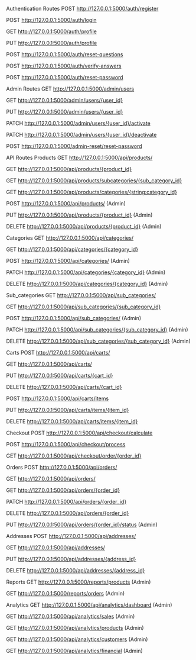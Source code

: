 Authentication Routes
POST http://127.0.0.1:5000/auth/register

POST http://127.0.0.1:5000/auth/login

GET http://127.0.0.1:5000/auth/profile

PUT http://127.0.0.1:5000/auth/profile

POST http://127.0.0.1:5000/auth/reset-questions

POST http://127.0.0.1:5000/auth/verify-answers

POST http://127.0.0.1:5000/auth/reset-password

Admin Routes
GET http://127.0.0.1:5000/admin/users

GET http://127.0.0.1:5000/admin/users/{user_id}

PUT http://127.0.0.1:5000/admin/users/{user_id}

PATCH http://127.0.0.1:5000/admin/users/{user_id}/activate

PATCH http://127.0.0.1:5000/admin/users/{user_id}/deactivate

POST http://127.0.0.1:5000/admin-reset/reset-password

API Routes
Products
GET http://127.0.0.1:5000/api/products/

GET http://127.0.0.1:5000/api/products/{product_id}

GET http://127.0.0.1:5000/api/products/subcategories/{sub_category_id}

GET http://127.0.0.1:5000/api/products/categories/{string:category_id}

POST http://127.0.0.1:5000/api/products/ (Admin)

PUT http://127.0.0.1:5000/api/products/{product_id} (Admin)

DELETE http://127.0.0.1:5000/api/products/{product_id} (Admin)

Categories
GET http://127.0.0.1:5000/api/categories/

GET http://127.0.0.1:5000/api/categories/{category_id}

POST http://127.0.0.1:5000/api/categories/ (Admin)

PATCH http://127.0.0.1:5000/api/categories/{category_id} (Admin)

DELETE http://127.0.0.1:5000/api/categories/{category_id} (Admin)

Sub_categories
GET http://127.0.0.1:5000/api/sub_categories/

GET http://127.0.0.1:5000/api/sub_categories/{sub_category_id}

POST http://127.0.0.1:5000/api/sub_categories/ (Admin)

PATCH http://127.0.0.1:5000/api/sub_categories/{sub_category_id} (Admin)

DELETE http://127.0.0.1:5000/api/sub_categories/{sub_category_id} (Admin)

Carts
POST http://127.0.0.1:5000/api/carts/

GET http://127.0.0.1:5000/api/carts/

PUT http://127.0.0.1:5000/api/carts/{cart_id}

DELETE http://127.0.0.1:5000/api/carts/{cart_id}

POST http://127.0.0.1:5000/api/carts/items

PUT http://127.0.0.1:5000/api/carts/items/{item_id}

DELETE http://127.0.0.1:5000/api/carts/items/{item_id}

Checkout
POST http://127.0.0.1:5000/api/checkout/calculate

POST http://127.0.0.1:5000/api/checkout/process

GET http://127.0.0.1:5000/api/checkout/order/{order_id}

Orders
POST http://127.0.0.1:5000/api/orders/

GET http://127.0.0.1:5000/api/orders/

GET http://127.0.0.1:5000/api/orders/{order_id}

PATCH http://127.0.0.1:5000/api/orders/{order_id}

DELETE http://127.0.0.1:5000/api/orders/{order_id}

PUT http://127.0.0.1:5000/api/orders/{order_id}/status (Admin)

Addresses
POST http://127.0.0.1:5000/api/addresses/

GET http://127.0.0.1:5000/api/addresses/

PUT http://127.0.0.1:5000/api/addresses/{address_id}

DELETE http://127.0.0.1:5000/api/addresses/{address_id}

Reports
GET http://127.0.0.1:5000/reports/products (Admin)

GET http://127.0.0.1:5000/reports/orders (Admin)

Analytics
GET http://127.0.0.1:5000/api/analytics/dashboard (Admin)

GET http://127.0.0.1:5000/api/analytics/sales (Admin)

GET http://127.0.0.1:5000/api/analytics/products (Admin)

GET http://127.0.0.1:5000/api/analytics/customers (Admin)

GET http://127.0.0.1:5000/api/analytics/financial (Admin)